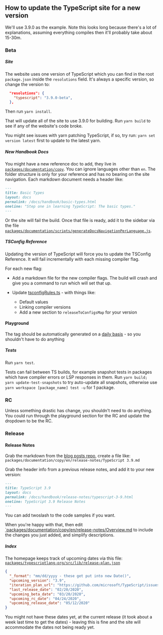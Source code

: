 ## How to update the TypeScript site for a new version

We'll use 3.9.0 as the example. Note this looks long because there's a lot of explanations, assuming everything compiles then it'll probably take about 15-30m.

### Beta

##### Site

The website uses one version of TypeScript which you can find in the root `package.json` inside the `resolutions` field. It's always a specific version, so change the version to:

```json
  "resolutions": {
    "typescript": "3.9.0-beta",
  },
```

Then run `yarn install`.

That will update all of the site to use 3.9.0 for building. Run `yarn build` to see if any of the website's code broke.

You might see issues with yarn patching TypeScript, if so, try run: `yarn set version latest` first to update to the latest yarn.

##### New Handbook Docs

You might have a new reference doc to add, they live in [`packages/documentation/copy`](https://github.com/microsoft/TypeScript-website/blob/v2/packages/documentation/copy). You can ignore languages other than `en`. The folder structure is only for your reference and has no bearing on the site navigation. Each markdown document needs a header like:

```md
---
title: Basic Types
layout: docs
permalink: /docs/handbook/basic-types.html
oneline: "Step one in learning TypeScript: The basic types."
---
```

Or the site will fail the build. Once that file is ready, add it to the sidebar via the file [`packages/documentation/scripts/generateDocsNavigationPerLanguage.js`](https://github.com/microsoft/TypeScript-website/blob/v2/packages/documentation/scripts/generateDocsNavigationPerLanguage.js).

##### TSConfig Reference

Updating the version of TypeScript will force you to update the TSConfig Reference. It will fail incrementally with each missing compiler flag.

For each new flag:

- Add a markdown file for the new compiler flags. The build will crash and give you a command to run which will set that up.

- Update [tsconfigRules.ts](https://github.com/microsoft/TypeScript-website/blob/v2/packages/tsconfig-reference/scripts/tsconfigRules.ts#L16) - with things like:

  - Default values
  - Linking compiler versions
  - Add a new section to `releaseToConfigsMap` for your version

#### Playground

The tag should be automatically generated on a [daily basis](https://github.com/microsoft/TypeScript-Make-Monaco-Builds/actions/workflows/nightly_check_prod_deploys.yml) - so you shouldn't have to do anything

##### Tests

Run `yarn test`.

Tests can fail between TS builds, for example snapshot tests in packages which have compiler errors or LSP responses in them.
Run `yarn build; yarn update-test-snapshots` to try auto-update all snapshots, otherwise use `yarn workspace [package_name] test -u` for 1 package.

### RC

Unless something drastic has change, you shouldn't need to do anything. You could run through the playground section for the RC and update the dropdown to be the RC.

### Release

#### Release Notes

Grab the markdown from the [blog posts repo](https://github.com/microsoft/TypeScript-blog-posts), create a file like: `packages/documentation/copy/en/release-notes/TypeScript 3.9.md`

Grab the header info from a previous release notes, and add it to your new version:

```md
---
title: TypeScript 3.9
layout: docs
permalink: /docs/handbook/release-notes/typescript-3-9.html
oneline: TypeScript 3.9 Release Notes
---
```

You can add twoslash to the code samples if you want.

When you're happy with that, then edit [`packages/documentation/copy/en/release-notes/Overview.md](https://github.com/microsoft/TypeScript-website/blob/v2/packages/documentation/copy/en/release-notes/Overview.md) to include the changes you just added, and simplify descriptions.

##### Index

The homepage keeps track of upcoming dates via this file: [`packages/typescriptlang-org/src/lib/release-plan.json`](https://github.com/microsoft/TypeScript-website/blob/v2/packages/typescriptlang-org/src/lib/release-plan.json)

```json
{
  "_format": "mm/dd/yyyy - these get put into new Date()",
  "upcoming_version": "3.9",
  "iteration_plan_url": "https://github.com/microsoft/TypeScript/issues/37198",
  "last_release_date": "02/20/2020",
  "upcoming_beta_date": "03/20/2020",
  "upcoming_rc_date": "04/24/2020",
  "upcoming_release_date": "05/12/2020"
}
```

You might not have these dates yet, at the current release (it took about a week last time to get the dates) - leaving
this is fine and the site will accommodate the dates not being ready yet.
